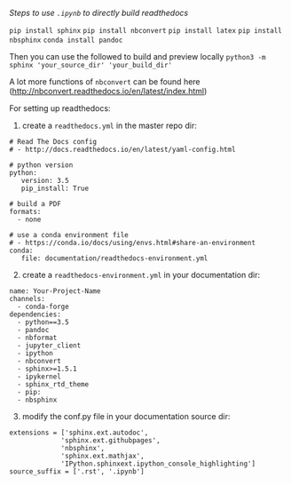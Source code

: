 *Steps to use `.ipynb` to directly build readthedocs*

`pip install sphinx`
`pip install nbconvert`
`pip install latex`
`pip install nbsphinx`
`conda install pandoc`

Then you can use the followed to build and preview locally
```python3 -m sphinx 'your_source_dir' 'your_build_dir'```

A lot more functions of `nbconvert` can be found here (http://nbconvert.readthedocs.io/en/latest/index.html)

For setting up readthedocs:

1. create a `readthedocs.yml` in the master repo dir:

```
# Read The Docs config
# - http://docs.readthedocs.io/en/latest/yaml-config.html

# python version
python:
   version: 3.5
   pip_install: True

# build a PDF
formats:
  - none

# use a conda environment file
# - https://conda.io/docs/using/envs.html#share-an-environment
conda:
   file: documentation/readthedocs-environment.yml
```

 2. create a `readthedocs-environment.yml` in your documentation dir:
 
```
name: Your-Project-Name
channels:
  - conda-forge
dependencies:
  - python==3.5
  - pandoc
  - nbformat
  - jupyter_client
  - ipython
  - nbconvert
  - sphinx>=1.5.1
  - ipykernel
  - sphinx_rtd_theme
  - pip:
  - nbsphinx
```

 3. modify the conf.py file in your documentation source dir:

 ```
 extensions = ['sphinx.ext.autodoc',
              'sphinx.ext.githubpages',
              'nbsphinx',
              'sphinx.ext.mathjax',
              'IPython.sphinxext.ipython_console_highlighting']
source_suffix = ['.rst', '.ipynb']
```

